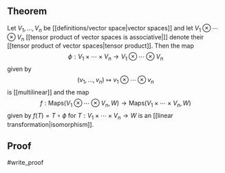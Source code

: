 ## Theorem
Let $V_1,\dots,V_n$ be [[definitions/vector space|vector spaces]] and let $V_1\otimes \cdots\otimes V_n$ [[tensor product of vector spaces is associative|]] denote their [[tensor product of vector spaces|tensor product]]. Then the map $$\phi:V_1\times\cdots\times V_n \to V_1\otimes\cdots\otimes V_n$$ given by $$(v_1,\dots,v_n)\mapsto v_1\otimes \cdots\otimes v_n$$  is [[multilinear]] and the map $$f:\text{Maps}(V_1\otimes\cdots\otimes V_n, W) \to \text{Maps}(V_1\times\cdots\times V_n, W)$$ given by $f(T) = T\circ \phi$ for $T: V_1\times\cdots\times V_n\to W$ is an [[linear transformation|isomorphism]].
## Proof
#write_proof 